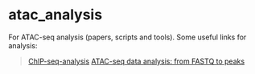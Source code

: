 # atac_analysis
For ATAC-seq analysis (papers, scripts and tools). Some useful links for analysis:
>[ChIP-seq-analysis](https://github.com/crazyhottommy/ChIP-seq-analysis)
>[ATAC-seq data analysis: from FASTQ to peaks](https://yiweiniu.github.io/blog/2019/03/ATAC-seq-data-analysis-from-FASTQ-to-peaks/)
